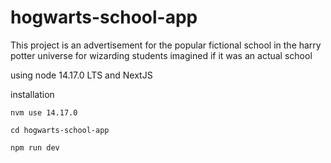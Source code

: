 # hogwarts-school-app

This project is an advertisement for the popular fictional school in the harry potter universe for wizarding students imagined if it was an actual school

using node 14.17.0 LTS and NextJS

installation

`nvm use 14.17.0`

`cd hogwarts-school-app`

`npm run dev`
